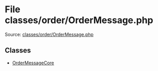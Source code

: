 File classes/order/OrderMessage.php
=========

Source: [classes/order/OrderMessage.php](https://github.com/PrestaShop/PrestaShop/blob/1.5.0.15/classes/order/OrderMessage.php)


Classes
-------

* [OrderMessageCore](class.OrderMessageCore.md)


